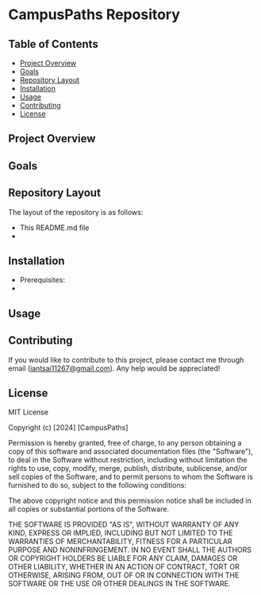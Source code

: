 # CampusPaths Repository

## Table of Contents

- [Project Overview](#project-overview)
- [Goals](#goals)
- [Repository Layout](#repository-layout)
- [Installation](#installation)
- [Usage](#usage)
- [Contributing](#contributing)
- [License](#license)

## Project Overview

## Goals

## Repository Layout

The layout of the repository is as follows:
* This README.md file
*

## Installation

* Prerequisites: 
* 

## Usage

## Contributing

If you would like to contribute to this project, please contact me through email (iantsai11267@gmail.com). Any help would be appreciated!

## License

MIT License

Copyright (c) [2024] [CampusPaths]

Permission is hereby granted, free of charge, to any person obtaining a copy
of this software and associated documentation files (the "Software"), to deal
in the Software without restriction, including without limitation the rights
to use, copy, modify, merge, publish, distribute, sublicense, and/or sell
copies of the Software, and to permit persons to whom the Software is
furnished to do so, subject to the following conditions:

The above copyright notice and this permission notice shall be included in all
copies or substantial portions of the Software.

THE SOFTWARE IS PROVIDED "AS IS", WITHOUT WARRANTY OF ANY KIND, EXPRESS OR
IMPLIED, INCLUDING BUT NOT LIMITED TO THE WARRANTIES OF MERCHANTABILITY,
FITNESS FOR A PARTICULAR PURPOSE AND NONINFRINGEMENT. IN NO EVENT SHALL THE
AUTHORS OR COPYRIGHT HOLDERS BE LIABLE FOR ANY CLAIM, DAMAGES OR OTHER
LIABILITY, WHETHER IN AN ACTION OF CONTRACT, TORT OR OTHERWISE, ARISING FROM,
OUT OF OR IN CONNECTION WITH THE SOFTWARE OR THE USE OR OTHER DEALINGS IN THE
SOFTWARE.
